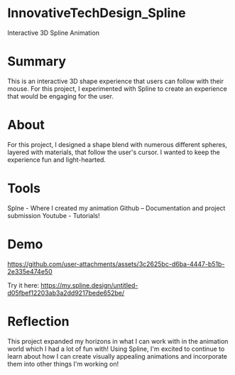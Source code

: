 # InnovativeTechDesign_Spline
Interactive 3D Spline Animation

# Summary 
This is an interactive 3D shape experience that users can follow with their mouse. For this project, I experimented with Spline to create an experience that would be engaging for the user. 

# About 
For this project, I designed a shape blend with numerous different spheres, layered with materials, that follow the user's cursor. I wanted to keep the experience fun and light-hearted. 

# Tools
Splne - Where I created my animation
Github – Documentation and project submission 
Youtube - Tutorials!

# Demo
https://github.com/user-attachments/assets/3c2625bc-d6ba-4447-b51b-2e335e474e50

Try it here: https://my.spline.design/untitled-d05fbef12203ab3a2dd9217bede652be/


# Reflection
This project expanded my horizons in what I can work with in the animation world which I had a lot of fun with! Using Spline, I'm excited to continue to learn about how I can create visually appealing animations and incorporate them into other things I'm working on!

